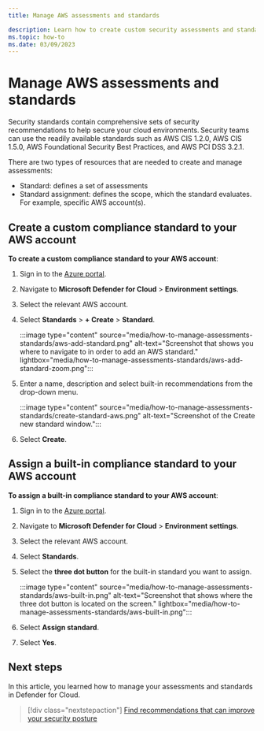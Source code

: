 ```yaml
---
title: Manage AWS assessments and standards

description: Learn how to create custom security assessments and standards for your AWS environment.
ms.topic: how-to
ms.date: 03/09/2023
---
```


# Manage AWS assessments and standards

Security standards contain comprehensive sets of security recommendations to help secure your cloud environments. Security teams can use the readily available standards such as AWS CIS 1.2.0, AWS CIS 1.5.0, AWS Foundational Security Best Practices, and AWS PCI DSS 3.2.1.

There are two types of resources that are needed to create and manage assessments:

- Standard: defines a set of assessments
- Standard assignment: defines the scope, which the standard evaluates. For example, specific AWS account(s).

## Create a custom compliance standard to your AWS account

**To create a custom compliance standard to your AWS account**:

1. Sign in to the [Azure portal](https://portal.azure.com/).

1. Navigate to **Microsoft Defender for Cloud** > **Environment settings**.

1. Select the relevant AWS account.

1. Select **Standards** > **+ Create** > **Standard**.

    :::image type="content" source="media/how-to-manage-assessments-standards/aws-add-standard.png" alt-text="Screenshot that shows you where to navigate to in order to add an AWS standard." lightbox="media/how-to-manage-assessments-standards/aws-add-standard-zoom.png":::

1. Enter a name, description and select built-in recommendations from the drop-down menu.

    :::image type="content" source="media/how-to-manage-assessments-standards/create-standard-aws.png" alt-text="Screenshot of the Create new standard window.":::

1. Select **Create**.

## Assign a built-in compliance standard to your AWS account

**To assign a built-in compliance standard to your AWS account**:

1. Sign in to the [Azure portal](https://portal.azure.com/).

1. Navigate to **Microsoft Defender for Cloud** > **Environment settings**.

1. Select the relevant AWS account.

1. Select **Standards**.

1. Select the **three dot button** for the built-in standard you want to assign.

    :::image type="content" source="media/how-to-manage-assessments-standards/aws-built-in.png" alt-text="Screenshot that shows where the three dot button is located on the screen." lightbox="media/how-to-manage-assessments-standards/aws-built-in.png":::

1. Select **Assign standard**.

1. Select **Yes**.

## Next steps

In this article, you learned how to manage your assessments and standards in Defender for Cloud.

> [!div class="nextstepaction"]
> [Find recommendations that can improve your security posture](review-security-recommendations.md)
